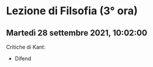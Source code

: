 # Lezione di Filsofia (3° ora) 
## Martedì 28 settembre 2021, 10:02:00

Critiche di Kant:
* Difend

<!--stackedit_data:
eyJoaXN0b3J5IjpbMjA0MjA0NzIxNV19
-->